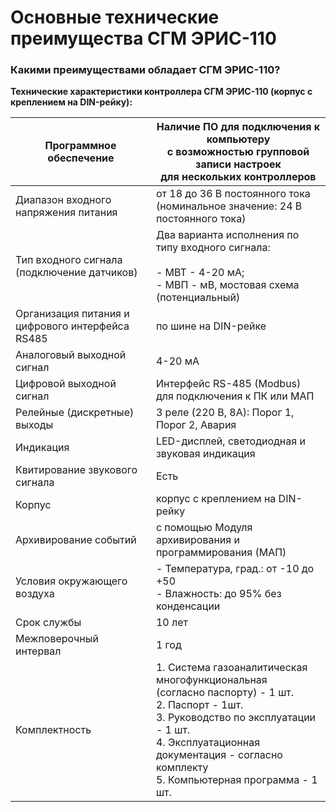 # Основные технические преимущества СГМ ЭРИС-110

### Какими преимуществами обладает СГМ ЭРИС-110?

**Технические характеристики контроллера СГМ ЭРИС-110 (корпус с креплением на DIN-рейку):**

| Программное обеспечение                          | Наличие ПО для подключения к компьютеру  <br>с возможностью групповой записи настроек  <br>для нескольких контроллеров                                                                                                                             |
| ------------------------------------------------ | -------------------------------------------------------------------------------------------------------------------------------------------------------------------------------------------------------------------------------------------------- |
| Диапазон входного напряжения питания             | от 18 до 36 В постоянного тока  <br>(номинальное значение: 24 В постоянного тока)                                                                                                                                                                  |
| Тип входного сигнала (подключение датчиков)      | Два варианта исполнения по типу входного сигнала:<br><br>- МВТ - 4-20 мА;<br>- МВП - мВ, мостовая схема (потенциальный)                                                                                                                            |
| Организация питания и цифрового интерфейса RS485 | по шине на DIN-рейке                                                                                                                                                                                                                               |
| Аналоговый выходной сигнал                       | 4-20 мА                                                                                                                                                                                                                                            |
| Цифровой выходной сигнал                         | Интерфейс RS-485 (Modbus) для подключения к ПК или МАП                                                                                                                                                                                             |
| Релейные (дискретные) выходы                     | 3 реле (220 В, 8А): Порог 1, Порог 2, Авария                                                                                                                                                                                                       |
| Индикация                                        | LED-дисплей, светодиодная и звуковая индикация                                                                                                                                                                                                     |
| Квитирование звукового сигнала                   | Есть                                                                                                                                                                                                                                               |
| Корпус                                           | корпус с креплением на DIN-рейку                                                                                                                                                                                                                   |
| Архивирование событий                            | с помощью Модуля архивирования и программирования (МАП)                                                                                                                                                                                            |
| Условия окружающего воздуха                      | - Температура, град.: от -10 до +50<br>- Влажность: до 95% без конденсации                                                                                                                                                                         |
| Срок службы                                      | 10 лет                                                                                                                                                                                                                                             |
| Межповерочный интервал                           | 1 год                                                                                                                                                                                                                                              |
| Комплектность                                    | 1. Система газоаналитическая многофункциональная  <br>    (согласно паспорту) - 1 шт.<br>2. Паспорт - 1шт.<br>3. Руководство по эксплуатации - 1 шт.<br>4. Эксплуатационная документация - согласно комплекту<br>5. Компьютерная программа - 1 шт. |